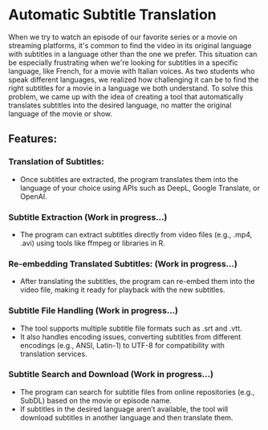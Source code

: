 # **Automatic Subtitle Translation**

When we try to watch an episode of our favorite series or a movie on streaming platforms, it's common to find the video in its original language with subtitles in a language other than the one we prefer. 
This situation can be especially frustrating when we're looking for subtitles in a specific language, like French, for a movie with Italian voices. 
As two students who speak different languages, we realized how challenging it can be to find the right subtitles for a movie in a language we both understand. 
To solve this problem, we came up with the idea of creating a tool that automatically translates subtitles into the desired language, no matter the original language of the movie or show.

## **Features:**

### Translation of Subtitles:
- Once subtitles are extracted, the program translates them into the language of your choice using APIs such as DeepL, Google Translate, or OpenAI.

### Subtitle Extraction (Work in progress...)
- The program can extract subtitles directly from video files (e.g., .mp4, .avi) using tools like ffmpeg or libraries in R.
  
### Re-embedding Translated Subtitles: (Work in progress...)
- After translating the subtitles, the program can re-embed them into the video file, making it ready for playback with the new subtitles.
  
### Subtitle File Handling (Work in progress...)
- The tool supports multiple subtitle file formats such as .srt and .vtt.
- It also handles encoding issues, converting subtitles from different encodings (e.g., ANSI, Latin-1) to UTF-8 for compatibility with translation services.
  
### Subtitle Search and Download (Work in progress...)
- The program can search for subtitle files from online repositories (e.g., SubDL) based on the movie or episode name.
- If subtitles in the desired language aren’t available, the tool will download subtitles in another language and then translate them.
